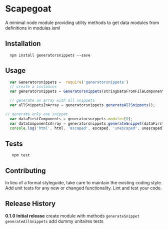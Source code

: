 Scapegoat
=========

A minimal node module providing utility methods to get data modules from definitions in modules.isml

## Installation

```shell
  npm install generatorsnippets --save
```

## Usage

```js
  var Generatorsnippets =  require('generatorsnippets')
  // create a instances
  var generatorsnippets = Generatorsnippets(stringDataFromFileComponents)

  // generate an array with all snippets 
  var allSnippetsInArray = generatorsnippets.generateAllSnippets();

// generate only one snippet
  var dataFirstComponents = generatorsnippets.modules[0];
  var dataComponentsArray = generatorsnippets.generateSnippet(dataFirstComponents);
  console.log('html', html, 'escaped', escaped, 'unescaped', unescaped);
```

## Tests

```shell
   npm test
```

## Contributing

In lieu of a formal styleguide, take care to maintain the existing coding style.
Add unit tests for any new or changed functionality. Lint and test your code.

## Release History

**0.1.0 Initial release**
  create module with methods `generateSnippet` `generateAllSnippets`
  add dummy unitaires tests 
  
    
